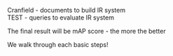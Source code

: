 

Cranfield - documents to build IR system \
TEST - queries to evaluate IR system

The final result will be mAP score - the more the better


We walk through each basic steps!

